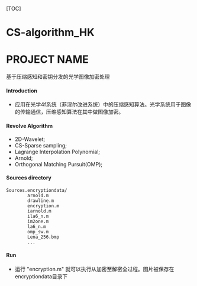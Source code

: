 
[TOC]

# CS-algorithm_HK

# PROJECT NAME

基于压缩感知和密钥分发的光学图像加密处理

#### Introduction

- 应用在光学4f系统（菲涅尔改进系统）中的压缩感知算法。光学系统用于图像的传输通信，压缩感知算法在其中做图像加密。

#### Revolve Algorithm

- 2D-Wavelet;
- CS-Sparse sampling;
- Lagrange Interpolation Polynomial;
- Arnold;
- Orthogonal Matching Pursuit(OMP);

#### Sources directory

    Sources.encryptiondata/
            arnold.m
            drawline.m
            encryption.m
            iarnold.m
            ila6_n.m
            im2one.m
            la6_n.m
            omp_sw.m
            Lena_256.bmp    
            ...

#### Run

- 运行 "encryption.m" 就可以执行从加密至解密全过程。图片被保存在encryptiondata目录下

